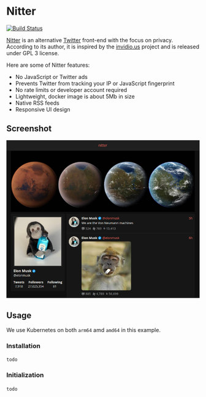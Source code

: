 # Nitter

[![Build Status](https://github.com/michaeltrip/docker-nitter/actions/workflows/build.yml/badge.svg)](https://github.com/michaeltrip/docker-nitter/actions)

[Nitter](https://nitter.net) is an alternative [Twitter](https://twitter.com) front-end with the focus on privacy. According to its author, it is inspired by the [invidio.us](https://invidio.us) project and is released under GPL 3 license.

Here are some of Nitter features:

* No JavaScript or Twitter ads
* Prevents Twitter from tracking your IP or JavaScript fingerprint
* No rate limits or developer account required
* Lightweight, docker image is about 5Mb in size
* Native RSS feeds
* Responsive UI design

## Screenshot
![nitter](https://github.com/zedeus/nitter/raw/master/screenshot.png)

## Usage

We use Kubernetes on both `arm64` amd `amd64` in this example.

### Installation

`todo`

### Initialization

`todo`

